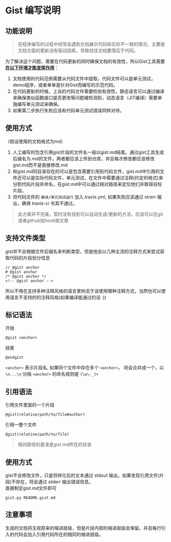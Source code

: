 # Gist 编写说明
## 功能说明
> 在程序编写的过程中经常会遇到文档展示代码和实际不一致的情况，主要是文档方面的更新没有驱动因素，导致往往文档要落后于代码。  

为了解决这个问题，需要在代码更新的同时确保文档的有效性，所以Gist工具需要<u>**在以下环境才能发挥作用**</u>：

 1. 文档使用的代码范例需要从代码文件中提取，代码文件可以是单元测试，demo程序，或者单单是针对Gist而编写的示范代码。
 2. 在代码更新的时候，上诉的代码文件需要检验有效性，静态语言可以通过编译来确保类似函数接口是否更改等问题被检测到，动态语言（JIT编译）需要单独编写单元测试来确保。
 3. 如果第二步执行失败应该和代码单元测试错误同样对待。

## 使用方式
（假设使用的文档格式为md）

1. 人工编写的包含引用gist片段的文件名一般以gist.md结尾。通过gist工具生成后缀名为.md的文件，两者都应该上传到仓库，并且每次修改都应该修改gist.md而不是直接修改.md
2. 和gist.md同目录存在的可以是包含需要引用到代码文件，gist.md中引用的文件还可以是实际代码文件，单元测试，在文件中需要通过注释(约定的格式)来分割代码片段并命名，在gist.md中可以通过相对路径来定位他们并取得目标片段。
3. 将代码文件的 `编译/单元测试运行` 加入.travis.yml, 如果失败应该通过 strerr 输出，确保 travis-ci 令其不通过。

> 此方案并不完美，暂时没有找到可以自动生成/更新的方法，应该可以在git或者github加hook做文章

## 支持文件类型
gist并不会根据文件后缀名来判断类型，但是他会以几种主流的注释方式来尝试获取代码的片段划分信息
```
// @gist anchor
# @gist anchor
/* @gist anchor */
<!-- @gist anchor -->
```
所以不用在支持多种注释风格的语言里拘泥于该使用哪种注释方式，当然也可以使用语言不支持的的注释风格(如果编译能通过的话 :))

## 标记语法

开始

	@gist <anchor>

结束

	@endgist

`<anchor>` 表示片段名, 如果同个文件中存在多个 `<anchor>`， 将会合并成一个，以 `\n...\n` 分隔
`<anchor>` 的命名规则是 `[\w\-_]+`

## 引用语法

引用文件里面的一个片段

	@gist(relative/path/to/file#author)

引用一整个文件

	@gist(relative/path/to/file)

> 相对路径的基准是gist.md所在的目录

## 使用方式
gist不会修改文件，只是将转化后的文本通过 stdout 输出，如果发现引用文件(片段)不存在，将会通过 stderr 输出错误信息。  
直接制定gist.md文件即可

	gist.py README.gist.md

## 注意事项
生成的文档将无视原来的缩进层级，但是片段内部的缩进层级会保留。并且每行引入的代码会加入引用代码所在的相同的缩进层级。
